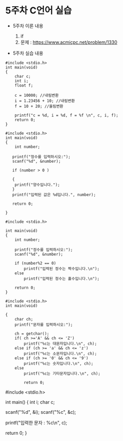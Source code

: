 # 5주차 C언어 실습
 
 - 5주차 이론 내용 <br>
   1. if
   2. 문제 : https://www.acmicpc.net/problem/1330

 - 5주차 실습 내용

```
#include <stdio.h>
int main(void)
{
    char c;
    int i;
    float f;

    c = 10000; //내림변환
    i = 1.23456 + 10; //내림변환
    f = 10 + 20; //올림변환
    
    printf("c = %d, i = %d, f = %f \n", c, i, f);
    return 0;
}
```

```
#include <stdio.h>
int main(void)
{
    int number;

   printf("정수를 입력하시오:");
   scanf("%d", &number);

   if (number > 0 )
   
   {
    printf("양수입니다.");
   }
   printf("입력된 값은 %d입니다.", number);

   return 0;
    
}
```

```
#include <stdio.h>

int main(void)
{
    int number;

    printf("정수를 입력하시오:");
    scanf("%d", &number);

    if (number%2 == 0)
        printf("입력된 정수는 짝수입니다.\n");
    else
        printf("입력된 정수는 홀수입니다.\n");

    return 0;
}
```

```
#include <stdio.h>
int main(void)

{
    char ch;
    printf("문자를 입력하시오:");

    ch = getchar();
    if( ch >='A' && ch <= 'Z')
        printf("%c는 대문자입니다.\n", ch);
    else if (ch >= 'a' && ch <= 'z')
        printf("%c는 소문자입니다.\n", ch);
    else if (ch >= '0' && ch <= '9')
        printf("%c는 숫자입니다.\n", ch);
    else
        printf("%c는 기타문자입니다.\n", ch);
        
        return 0;

```
#include <stdio.h>

int main()
{
  int i;
  char c;

  scanf("%d", &i);
  scanf("%c", &c);

  printf("입력한 문자 : %c\n", c);

  return 0;
}

